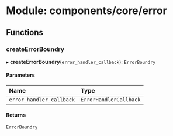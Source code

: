 # Module: components/core/error

## Functions

### createErrorBoundry

▸ **createErrorBoundry**(`error_handler_callback`): `ErrorBoundry`

#### Parameters

| Name | Type |
| :------ | :------ |
| `error_handler_callback` | `ErrorHandlerCallback` |

#### Returns

`ErrorBoundry`
